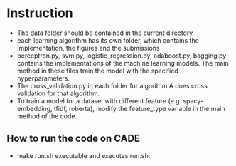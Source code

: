 # Instruction
* The data folder should be contained in the current directory
* each learning algorithm has its own folder, which contains the implementation, the figures and the submissions
* perceptron.py, svm.py, logistic_regression.py, adaboost.py, bagging.py contains the implementations of the machine learning models. The main method in these files train the model with the specified hyperparameters. 
* The cross_validation.py in each folder for algorithm A does cross validation for that algorithm. 
* To train a model for a dataset with different feature (e.g. spacy-embedding, tfidf, roberta), modify the feature_type variable in the main method of the code.


## How to run the code on CADE
* make run.sh executable and executes run.sh. 
